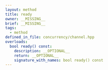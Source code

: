 ```yaml
---
layout: method
title: ready
owner: __MISSING__
brief: __MISSING__
tags:
  - method
defined_in_file: concurrency/channel.hpp
overloads:
  bool ready() const:
    description: __OPTIONAL__
    return: __OPTIONAL__
    signature_with_names: bool ready() const
---
```

